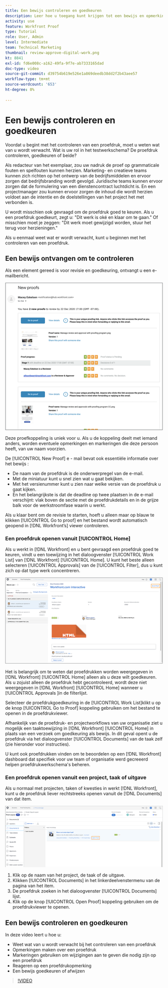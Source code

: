 ```yaml
---
title: Een bewijs controleren en goedkeuren
description: Leer hoe u toegang kunt krijgen tot een bewijs en opmerkingen kunt plaatsen, markeringen kunt gebruiken om de noodzakelijke wijzigingen aan te geven, opmerkingen kunt beantwoorden en een beslissing kunt nemen over een bewijs in [!DNL Workfront].
activity: use
feature: Workfront Proof
type: Tutorial
role: User, Admin
level: Intermediate
team: Technical Marketing
thumbnail: review-approve-digital-work.png
kt: 8841
exl-id: fd6e008c-a162-49fa-9f7e-ab7333165dad
doc-type: video
source-git-commit: d39754b619e526e1a869deedb38dd2f2b43aee57
workflow-type: tm+mt
source-wordcount: '653'
ht-degree: 0%

---
```


# Een bewijs controleren en goedkeuren

Voordat u begint met het controleren van een proefdruk, moet u weten wat van u wordt verwacht. Wat is uw rol in het testwerkschema? De proefdruk controleren, goedkeuren of beide?

Als redacteur van het exemplaar, zou uw nadruk de proef op grammaticale fouten en spelfouten kunnen herzien. Marketing- en creatieve teams kunnen zich richten op het ontwerp van de bedrijfsmiddelen en ervoor zorgen dat bedrijfsbranding wordt gevolgd. Juridische teams kunnen ervoor zorgen dat de formulering van een dienstencontract luchtdicht is. En een projectmanager zou kunnen ervoor zorgen de inhoud die wordt herzien voldoet aan de intentie en de doelstellingen van het project het met verbonden is.

U wordt misschien ook gevraagd om de proefdruk goed te keuren. Als u een proefdruk goedkeurt, zegt u: &quot;Dit werk is oké en klaar om te gaan.&quot; Of misschien moet je zeggen: &quot;Dit werk moet gewijzigd worden, stuur het terug voor herzieningen.&quot;

Als u eenmaal weet wat er wordt verwacht, kunt u beginnen met het controleren van een proefdruk.

## Een bewijs ontvangen om te controleren

Als een element gereed is voor revisie en goedkeuring, ontvangt u een e-mailbericht.

![Een afbeelding van een nieuwe e-mail waarin wordt gevraagd twee proefdrukken te controleren en goed te keuren [!DNL  Workfront].](assets/new-proof-emails.png)

Deze proefkoppeling is uniek voor u. Als u de koppeling deelt met iemand anders, worden eventuele opmerkingen en markeringen die deze persoon heeft, van uw naam voorzien.

De [!UICONTROL New Proof] e - mail bevat ook essentiële informatie over het bewijs :

* De naam van de proefdruk is de onderwerpregel van de e-mail.
* Met de miniatuur kunt u snel zien wat u gaat bekijken.
* Met het versienummer kunt u zien naar welke versie van de proefdruk u gaat kijken.
* En het belangrijkste is dat de deadline op twee plaatsen in de e-mail verschijnt: vlak boven de sectie met de proefdrukdetails en in de grijze balk voor de werkstroomfase waarin u werkt.

Als u klaar bent om de revisie te starten, hoeft u alleen maar op blauw te klikken [!UICONTROL Go to proof] en het bestand wordt automatisch geopend in [!DNL Workfront’s] viewer controleren.

### Een proefdruk openen vanuit [!UICONTROL Home]

Als u werkt in [!DNL Workfront] en u bent gevraagd een proefdruk goed te keuren, vindt u een toewijzing in het dialoogvenster [!UICONTROL Work List] van [!DNL Workfront] [!UICONTROL Home]. U kunt het beste alleen selecteren [!UICONTROL Approvals] van de [!UICONTROL Filter], dus u kunt zich op dat type werk concentreren.

![Een afbeelding van [!DNL Workfront] [!UICONTROL Home] met de [!UICONTROL Approvals] geactiveerd en er is een proefdruk geselecteerd in de lijst.](assets/open-proof-from-home.png)

Het is belangrijk om te weten dat proefdrukken worden weergegeven in [!DNL Workfront] [!UICONTROL Home] alleen als u deze wilt goedkeuren. Als u zojuist alleen de proefdruk hebt gecontroleerd, wordt deze niet weergegeven in [!DNL Workfront] [!UICONTROL Home] wanneer u [!UICONTROL Approvals ]in de filterlijst.

Selecteer de proefdrukgoedkeuring in de [!UICONTROL Work List]klikt u op de knop [!UICONTROL Go to Proof] koppeling gebruiken om het bestand te openen in de proefdrukviewer.

Afhankelijk van de proefdruk- en projectworkflows van uw organisatie ziet u mogelijk een taaktoewijzing in [!DNL Workfront] [!UICONTROL Home] in plaats van een verzoek om goedkeuring als bewijs. In dit geval opent u de proefdruk via het dialoogvenster [!UICONTROL Documents] van de taak zelf (zie hieronder voor instructies).

U kunt ook proefdrukken vinden om te beoordelen op een [!DNL Workfront] dashboard dat specifiek voor uw team of organisatie werd gecreeerd helpen proefdrukwerkschema&#39;s beheren.

### Een proefdruk openen vanuit een project, taak of uitgave

Als u normaal met projecten, taken of kwesties in werkt [!DNL Workfront], kunt u de proefdruk liever rechtstreeks openen vanuit de [!DNL Documents] van dat item.

![Een afbeelding van de [!UICONTROL Documents] sectie gevonden in een [!DNL  Workfront] met de [!UICONTROL Open Proof ]koppeling gemarkeerd.](assets/open-proof-from-documents.png)

1. Klik op de naam van het project, de taak of de uitgave.
2. Klikken [!UICONTROL Documents] in het linkerdeelvenstermenu van de pagina van het item.
3. De proefdruk zoeken in het dialoogvenster [!UICONTROL Documents] lijst.
4. Klik op de knop [!UICONTROL Open Proof] koppeling gebruiken om de proefdrukviewer te openen.

## Een bewijs controleren en goedkeuren

In deze video leert u hoe u:

* Weet wat van u wordt verwacht bij het controleren van een proefdruk
* Opmerkingen maken over een proefdruk
* Markeringen gebruiken om wijzigingen aan te geven die nodig zijn op een proefdruk
* Reageren op een proefdrukopmerking
* Een bewijs goedkeuren of afwijzen

>[!VIDEO](https://video.tv.adobe.com/v/335141/?quality=12)

<!--
#### Learn more
* Create and manage proof comments
* Make decisions on a proof
* Review a static proof
* Tag users to share a proof
* Notifications for proof comments and decisions
-->

<!--
#### Guides
* Reviewing proofs in [!DNL Workfront]
* -->
